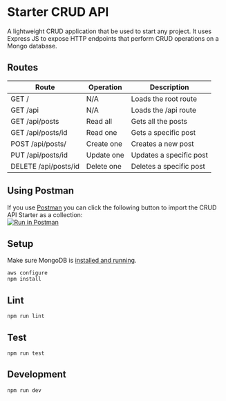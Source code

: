 # Starter CRUD API
A lightweight CRUD application that be used to start any project.  It uses Express JS to expose HTTP endpoints that perform CRUD operations on a Mongo database.

## Routes
|Route|Operation|Description|
|---|---|---|
|GET /|N/A|Loads the root route|
|GET /api|N/A|Loads the /api route|
|GET /api/posts|Read all|Gets all the posts|
|GET /api/posts/id|Read one|Gets a specific post|
|POST /api/posts/|Create one|Creates a new post|
|PUT /api/posts/id|Update one|Updates a specific post|
|DELETE /api/posts/id|Delete one|Deletes a specific post|


## Using Postman
If you use [Postman](https://www.getpostman.com/) you can click the following button to import the CRUD API Starter as a collection:  
[![Run in Postman](https://run.pstmn.io/button.svg)](https://app.getpostman.com/run-collection/3750251-61450419-140e-4cb2-947f-e77837d4f012-T1LQfQpF)


## Setup
Make sure MongoDB is <a href="https://docs.mongodb.com/manual/tutorial/install-mongodb-on-os-x/" target="_blanks">installed and running</a>.

```
aws configure
npm install
```

## Lint

```
npm run lint
```

## Test

```
npm run test
```

## Development

```
npm run dev
```
